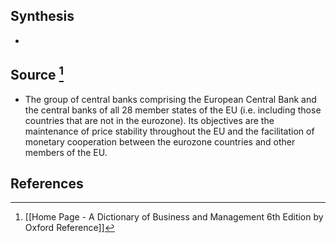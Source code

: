 ## Synthesis
- 
## Source [^1]
- The group of central banks comprising the European Central Bank and the central banks of all 28 member states of the EU (i.e. including those countries that are not in the eurozone). Its objectives are the maintenance of price stability throughout the EU and the facilitation of monetary cooperation between the eurozone countries and other members of the EU.
## References

[^1]: [[Home Page - A Dictionary of Business and Management 6th Edition by Oxford Reference]]